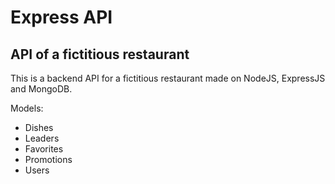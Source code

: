 # Express API 
## API of a fictitious restaurant

This is a backend API for a fictitious restaurant made on NodeJS, ExpressJS and MongoDB.

Models:
- Dishes
- Leaders
- Favorites
- Promotions
- Users
